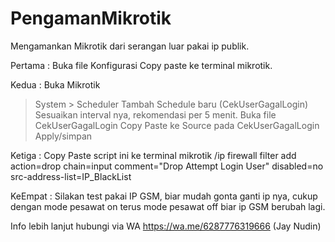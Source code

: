 # PengamanMikrotik

Mengamankan Mikrotik dari serangan luar pakai ip publik.

Pertama :
Buka file Konfigurasi
Copy paste ke terminal mikrotik.

Kedua :
Buka Mikrotik
> System > Scheduler 
Tambah Schedule baru (CekUserGagalLogin)
Sesuaikan interval nya, rekomendasi per 5 menit.
Buka file CekUserGagalLogin
Copy Paste ke Source pada CekUserGagalLogin
Apply/simpan

Ketiga :
Copy Paste script ini ke terminal mikrotik
/ip firewall filter add action=drop chain=input comment="Drop Attempt Login User" disabled=no src-address-list=IP_BlackList

KeEmpat :
Silakan test pakai IP GSM,
biar mudah gonta ganti ip nya,
cukup dengan mode pesawat on terus mode pesawat off
biar ip GSM berubah lagi.

Info lebih lanjut hubungi via WA https://wa.me/6287776319666 (Jay Nudin)
